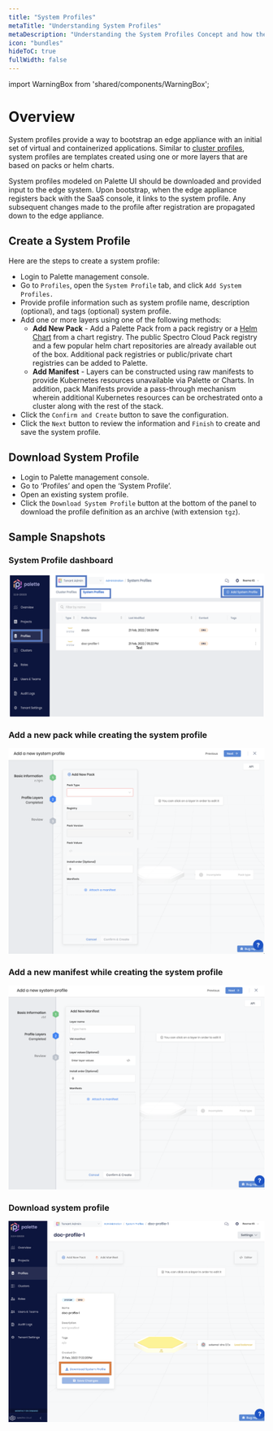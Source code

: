 ```yaml
---
title: "System Profiles"
metaTitle: "Understanding System Profiles"
metaDescription: "Understanding the System Profiles Concept and how they make Palette powerful"
icon: "bundles"
hideToC: true
fullWidth: false
---
```


import WarningBox from 'shared/components/WarningBox';

# Overview

System profiles provide a way to bootstrap an edge appliance with an initial set of virtual and containerized applications. Similar to [cluster profiles](/cluster-profiles), system profiles are templates created using one or more layers that are based on packs or helm charts.

System profiles modeled on Palette UI should be downloaded and provided input to the edge system. Upon bootstrap, when the edge appliance registers back with the SaaS console, it links to the system profile. Any subsequent changes made to the profile after registration are propagated down to the edge appliance.

## Create a System Profile

Here are the steps to create a system profile:

* Login to Palette management console.
* Go to `Profiles`, open the `System Profile` tab, and click `Add System Profiles.`
* Provide profile information such as system profile name, description (optional), and tags (optional) system profile.
* Add one or more layers using one of the following methods:
  * **Add New Pack** - Add a Palette Pack from a pack registry or a [Helm Chart](/registries-and-packs/helm-charts/) from a chart registry. The public Spectro Cloud Pack registry and a few popular helm chart repositories are already available out of the box. Additional pack registries or public/private chart registries can be added to Palette.
  * **Add Manifest** - Layers can be constructed using raw manifests to provide Kubernetes resources unavailable via Palette or Charts. In addition, pack Manifests provide a pass-through mechanism wherein additional Kubernetes resources can be orchestrated onto a cluster along with the rest of the stack.
* Click the `Confirm and Create` button to save the configuration.
* Click the `Next` button to review the information and `Finish` to create and save the system profile.

## Download System Profile

* Login to Palette management console.
* Go to ‘Profiles’ and open the ‘System Profile’.
* Open an existing system profile.
* Click the `Download System Profile` button at the bottom of the panel to download the profile definition as an archive (with extension `tgz`).

## Sample Snapshots

### System Profile dashboard

![system-profile-1.png](system-profile-1.png)

### Add a new pack while creating the system profile

![system-profile-2.png](system-profile-2.png)

### Add a new manifest while creating the system profile

![system-profile-3.png](system-profile-3.png)

### Download system profile

![system-profile-4.png](system-profile-4.png)
